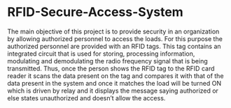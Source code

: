 # RFID-Secure-Access-System

The main objective of this project is to provide security in an organization by allowing authorized personnel to access the loads. For this purpose the authorized personnel are provided with an RFID tags. 
This tag contains an integrated circuit that is used for storing, processing information, modulating and demodulating the radio frequency signal that is being transmitted. 
Thus, once the person shows the RFID tag to the RFID card reader it scans the data present on the tag and compares it with that of the data present in the system and once it matches the load will be turned ON which is driven by relay and it displays the message saying authorized or else states unauthorized and doesn’t allow the access.  
